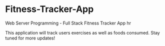 # Fitness-Tracker-App
Web Server Programming - Full Stack Fitness Tracker App
hr

This application will track users exercises as well as foods consumed. Stay tuned for more updates!

